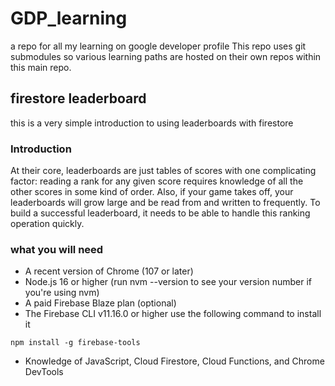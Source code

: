 # GDP_learning
a repo for all my learning on google developer profile 
This repo uses git submodules so various learning paths are hosted on their own repos within this main repo. 
## firestore leaderboard 
this is a very simple introduction to using leaderboards with firestore 

### Introduction 
At their core, leaderboards are just tables of scores with one complicating factor: reading a rank for any given score requires knowledge of all the other scores in some kind of order.
Also, if your game takes off, your leaderboards will grow large and be read from and written to frequently. 
To build a successful leaderboard, it needs to be able to handle this ranking operation quickly.

### what you will need 
- A recent version of Chrome (107 or later)
- Node.js 16 or higher (run nvm --version to see your version number if you're using nvm)
- A paid Firebase Blaze plan (optional)
- The Firebase CLI v11.16.0 or higher
use the following command to install it 
``` shell
npm install -g firebase-tools
```

- Knowledge of JavaScript, Cloud Firestore, Cloud Functions, and Chrome DevTools
